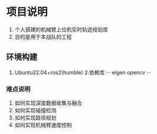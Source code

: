 # 项目说明

1. 个人搭建的机械臂上位机实时轨迹规划库
2. 目的是用于本战队的工程

## 环境构建

1. Ubuntu22.04+ros2(humble)
2.依赖库
···
eigen
opencv
···

### 难点说明

1. 如何实现深度数据收集与融合
2. 如何实现碰撞检测
3. 如何实现路径规划
4. 如何实现机械臂速度控制